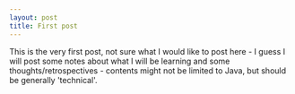 ```yaml
---
layout: post
title: First post
---
```


This is the very first post, not sure what I would like to post here - I guess I will post some notes about what I will be learning and some thoughts/retrospectives - contents might not be limited to Java, but should be generally 'technical'.